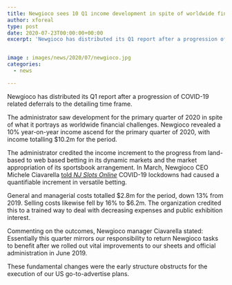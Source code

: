 ```yaml
---
title: Newgioco sees 10 Q1 income development in spite of worldwide financial troubles
author: xforeal 
type: post
date: 2020-07-23T00:00:00+00:00
excerpt: 'Newgioco has distributed its Q1 report after a progression of COVID-19 related postponements to the announcing period '


image : images/news/2020/07/newgioco.jpg
categories:
  - news

---
```

Newgioco has distributed its Q1 report after a progression of COVID-19 related deferrals to the detailing time frame. 

The administrator saw development for the primary quarter of 2020 in spite of what it portrays as worldwide financial challenges. Newgioco revealed a 10&percnt; year-on-year income ascend for the primary quarter of 2020, with income totalling $10.2m for the period. 

The administrator credited the income increment to the progress from land-based to web based betting in its dynamic markets and the market appropriation of its sportsbook arrangement. In March, Newgioco CEO Michele Ciavarella [told _NJ Slots Online_][1] COVID-19 lockdowns had caused a quantifiable increment in versatile betting. 

General and managerial costs totalled $2.8m for the period, down 13&percnt; from 2019. Selling costs likewise fell by 16&percnt; to $6.2m. The organization credited this to a trained way to deal with decreasing expenses and public exhibition interest. 

Commenting on the outcomes, Newgioco manager Ciavarella stated: Essentially this quarter mirrors our responsibility to return Newgioco tasks to benefit after we rolled out vital improvements to our sheets and official administration in June 2019. 

These fundamental changes were the early structure obstructs for the execution of our US go-to-advertise plans.

 [1]: #